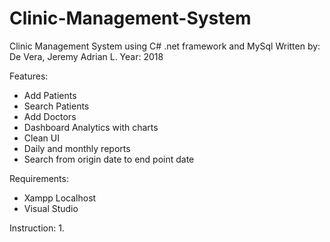 # Clinic-Management-System
Clinic Management System using C# .net framework and MySql
Written by: De Vera, Jeremy Adrian L.
Year: 2018

Features:
  * Add Patients
  * Search Patients
  * Add Doctors
  * Dashboard Analytics with charts
  * Clean UI
  * Daily and monthly reports
  * Search from origin date to end point date
  
Requirements:
  * Xampp Localhost
  * Visual Studio
  
Instruction:
  1.
